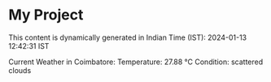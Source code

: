 # My Project

This content is dynamically generated in Indian Time (IST): 2024-01-13 12:42:31 IST


Current Weather in Coimbatore:
Temperature: 27.88 °C
Condition: scattered clouds
